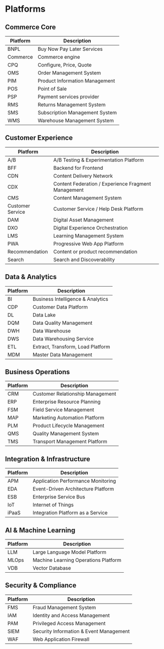 # Platforms

## Commerce Core
| Platform | Description                    |
| -------- | ------------------------------ |
| BNPL     | Buy Now Pay Later Services     |
| Commerce | Commerce engine                |
| CPQ      | Configure, Price, Quote        |
| OMS      | Order Management System        |
| PIM      | Product Information Management |
| POS      | Point of Sale                  |
| PSP      | Payment services provider      |
| RMS      | Returns Management System      |
| SMS      | Subscription Management System |
| WMS      | Warehouse Management System    |

## Customer Experience
| Platform         | Description                                         |
| ---------------- | --------------------------------------------------- |
| A/B              | A/B Testing & Experimentation Platform              |
| BFF              | Backend for Frontend                                |
| CDN              | Content Delivery Network                            |
| CDX              | Content Federation / Experience Fragment Management |
| CMS              | Content Management System                           |
| Customer Service | Customer Service / Help Desk Platform               |
| DAM              | Digital Asset Management                            |
| DXO              | Digital Experience Orchestration                    |
| LMS              | Learning Management System                          |
| PWA              | Progressive Web App Platform                        |
| Recommendation   | Content or product recommendation                   |
| Search           | Search and Discoverability                          |

## Data & Analytics
| Platform | Description                       |
| -------- | --------------------------------- |
| BI       | Business Intelligence & Analytics |
| CDP      | Customer Data Platform            |
| DL       | Data Lake                         |
| DQM      | Data Quality Management           |
| DWH      | Data Warehouse                    |
| DWS      | Data Warehousing Service          |
| ETL      | Extract, Transform, Load Platform |
| MDM      | Master Data Management            |

## Business Operations
| Platform | Description                      |
| -------- | -------------------------------- |
| CRM      | Customer Relationship Management |
| ERP      | Enterprise Resource Planning     |
| FSM      | Field Service Management         |
| MAP      | Marketing Automation Platform    |
| PLM      | Product Lifecycle Management     |
| QMS      | Quality Management System        |
| TMS      | Transport Management Platform    |

## Integration & Infrastructure
| Platform | Description                        |
| -------- | ---------------------------------- |
| APM      | Application Performance Monitoring |
| EDA      | Event-Driven Architecture Platform |
| ESB      | Enterprise Service Bus             |
| IoT      | Internet of Things                 |
| iPaaS    | Integration Platform as a Service  |

## AI & Machine Learning
| Platform | Description                          |
| -------- | ------------------------------------ |
| LLM      | Large Language Model Platform        |
| MLOps    | Machine Learning Operations Platform |
| VDB      | Vector Database                      |

## Security & Compliance
| Platform | Description                             |
| -------- | --------------------------------------- |
| FMS      | Fraud Management System                 |
| IAM      | Identity and Access Management          |
| PAM      | Privileged Access Management            |
| SIEM     | Security Information & Event Management |
| WAF      | Web Application Firewall                |
